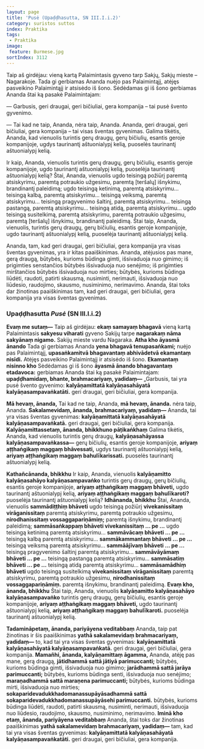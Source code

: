 ```yaml
---
layout: page
title: 'Pusė (Upaḍḍhasutta, SN III.I.i.2)'
category: suristos suttos
index: Praktika
tags:
 - Praktika
image:
 feature: Burmese.jpg
sortIndex: 3112
---
```



Taip aš girdėjau: vieną kartą Palaimintasis gyveno tarp Sakjų, Sakjų mieste – Nagarakoje. Tada gi gerbiamas Ananda nuėjo pas Palaimintąjį, atėjęs pasveikino Palaimintąjį ir atsisėdo iš šono. Sėdėdamas gi iš šono gerbiamas Ananda štai ką pasakė Palaimintajam: 

— Garbusis, geri draugai, geri bičiuliai, gera kompanija – tai pusė švento gyvenimo.

— Tai kad ne taip, Ananda, nėra taip, Ananda. Ananda, geri draugai, geri bičiuliai, gera kompanija – tai visas šventas gyvenimas. Galima tikėtis, Ananda, kad vienuolis turintis gerų draugų, gerų bičiulių, esantis geroje kompanijoje, ugdys taurinantį aštuonialypį kelią, puoselės taurinantį aštuonialypį kelią.

Ir kaip, Ananda, vienuolis turintis gerų draugų, gerų bičiulių, esantis geroje kompanijoje, ugdo taurinantį aštuonialypį kelią, puoselėja taurinantį aštuonialypį kelią? Štai, Ananda, vienuolis ugdo teisingą požiūrį paremtą atsiskyrimu, paremtą potraukio užgesimu, paremtą [teršalų] išnykimu, brandinantį paleidimą; ugdo teisingą ketinimą, paremtą atsiskyrimu... teisingą kalbą, paremtą atsiskyrimu... teisingą veiksmą, paremtą atsiskyrimu... teisingą pragyvenimo šaltinį, paremtą atsiskyrimu... teisingą pastangą, paremtą atsiskyrimu... teisingą atidą, paremtą atsiskyrimu... ugdo teisingą susitelkimą, paremtą atsiskyrimu, paremtą potraukio užgesimu, paremtą [teršalų] išnykimu, brandinantį paleidimą. Štai taip, Ananda, vienuolis, turintis gerų draugų, gerų bičiulių, esantis geroje kompanijoje, ugdo taurinantį aštuonialypį kelią, puoselėja taurinantį aštuonialypį kelią.

Ananda, tam, kad geri draugai, geri bičiuliai, gera kompanija yra visas šventas gyvenimas, yra ir kitas paaiškinimas. Ananda, atėjusios pas mane, gerą draugą, būtybės, kurioms būdinga gimti, išsivaduoja nuo gimimo; iš prigimties senstančios būtybės išsivaduoja nuo senėjimo; iš prigimties mirštančios būtybės išsivaduoja nuo mirties; būtybės, kurioms būdinga liūdėti, raudoti, patirti skausmą, nusiminti, nerimauti, išsivaduoja nuo liūdesio, raudojimo, skausmo, nusiminimo, nerimavimo. Ananda, štai toks dar žinotinas paaiškinimas tam, kad geri draugai, geri bičiuliai, gera kompanija yra visas šventas gyvenimas.

### Upaḍḍhasutta *Pusė* (SN III.I.i.2) 

**Evaṃ me sutaṃ—** Taip aš girdėjau: **ekaṃ samayaṃ bhagavā** vieną kartą Palaimintasis **sakyesu viharati** gyveno Sakijų tarpe **nagarakaṃ nāma sakyānaṃ nigamo.** Sakijų mieste vardu Nagaraka. **Atha kho āyasmā ānando** Tada gi gerbiamas Ananda **yena bhagavā tenupasaṅkami;** nuėjo pas Palaimintąjį, **upasaṅkamitvā bhagavantaṃ abhivādetvā ekamantaṃ nisīdi.** Atėjęs pasveikino Palaimintąjį ir atsisėdo iš šono. **Ekamantaṃ nisinno kho** Sėdėdamas gi iš šono **āyasmā ānando bhagavantaṃ etadavoca:** gerbiamas Ananda štai ką pasakė Palaimintajam: **upaḍḍhamidaṃ, bhante, brahmacariyaṃ, yadidaṃ—** „Garbusis, tai yra pusė švento gyvenimo: **kalyāṇamittatā kalyāṇasahāyatā kalyāṇasampavaṅkatāti.** geri draugai, geri bičiuliai, gera kompanija.

**Mā hevaṃ, ānanda,** Tai kad ne taip, Ananda, **mā hevaṃ, ānanda.** nėra taip, Ananda. **Sakalamevidaṃ, ānanda, brahmacariyaṃ, yadidaṃ—** Ananda, tai yra visas šventas gyvenimas: **kalyāṇamittatā kalyāṇasahāyatā kalyāṇasampavaṅkatā.** geri draugai, geri bičiuliai, gera kompanija. **Kalyāṇamittassetaṃ, ānanda, bhikkhuno pāṭikaṅkhaṃ** Galima tikėtis, Ananda, kad vienuolis turintis gerų draugų, **kalyāṇasahāyassa kalyāṇasampavaṅkassa—** gerų bičiulių, esantis geroje kompanijoje, **ariyaṃ aṭṭhaṅgikaṃ maggaṃ bhāvessati,** ugdys taurinantį aštuonialypį kelią, **ariyaṃ aṭṭhaṅgikaṃ maggaṃ bahulīkarissati.** puoselės taurinantį aštuonialypį kelią.

**Kathañcānanda, bhikkhu** Ir kaip, Ananda, vienuolis **kalyāṇamitto kalyāṇasahāyo kalyāṇasampavaṅko** turintis gerų draugų, gerų bičiulių, esantis geroje kompanijoje, **ariyaṃ aṭṭhaṅgikaṃ maggaṃ bhāveti,** ugdo taurinantį aštuonialypį kelią, **ariyaṃ aṭṭhaṅgikaṃ maggaṃ bahulīkaroti?** puoselėja taurinantį aštuonialypį kelią? **Idhānanda, bhikkhu** Štai, Ananda, vienuolis **sammādiṭṭhiṃ bhāveti** ugdo teisingą požiūrį **vivekanissitaṃ virāganissitaṃ** paremtą atsiskyrimu, paremtą potraukio užgesimu, **nirodhanissitaṃ vossaggapariṇāmiṃ;** paremtą išnykimu, brandinantį paleidimą; **sammāsaṅkappaṃ bhāveti vivekanissitaṃ ... pe ...** ugdo teisingą ketinimą paremtą atsiskyrimu... **sammāvācaṃ bhāveti ... pe ...** teisingą kalbą paremtą atsiskyrimu... **sammākammantaṃ bhāveti ... pe ...** teisingą veiksmą paremtą atsiskyrimu... **sammāājīvaṃ bhāveti ... pe ...** teisingą pragyvenimo šaltinį paremtą atsiskyrimu... **sammāvāyāmaṃ bhāveti ... pe ...** teisingą pastangą paremtą atsiskyrimu... **sammāsatiṃ bhāveti ... pe ...** teisingą atidą paremtą atsiskyrimu... **sammāsamādhiṃ bhāveti** ugdo teisingą susitelkimą **vivekanissitaṃ virāganissitaṃ** paremtą atsiskyrimu, paremtą potraukio užgesimu, **nirodhanissitaṃ vossaggapariṇāmiṃ.** paremtą išnykimu, brandinantį paleidimą. **Evaṃ kho, ānanda, bhikkhu** Štai taip, Ananda, vienuolis **kalyāṇamitto kalyāṇasahāyo kalyāṇasampavaṅko** turintis gerų draugų, gerų bičiulių, esantis geroje kompanijoje, **ariyaṃ aṭṭhaṅgikaṃ maggaṃ bhāveti,** ugdo taurinantį aštuonialypį kelią, **ariyaṃ aṭṭhaṅgikaṃ maggaṃ bahulīkaroti.** puoselėja taurinantį aštuonialypį kelią.

**Tadamināpetaṃ, ānanda, pariyāyena veditabbaṃ** Ananda, taip pat žinotinas ir šis paaiškinimas **yathā sakalamevidaṃ brahmacariyaṃ, yadidaṃ—** to, kad tai yra visas šventas gyvenimas: **kalyāṇamittatā kalyāṇasahāyatā kalyāṇasampavaṅkatā.** geri draugai, geri bičiuliai, gera kompanija. **Mamañhi, ānanda, kalyāṇamittaṃ āgamma,** Ananda, atėję pas mane, gerą draugą, **jātidhammā sattā jātiyā parimuccanti;** būtybės, kurioms būdinga gimti, išsivaduoja nuo gimimo; **jarādhammā sattā jarāya parimuccanti;** būtybės, kurioms būdinga senti, išsivaduoja nuo senėjimo; **maraṇadhammā sattā maraṇena parimuccanti;** būtybės, kurioms būdinga mirti, išsivaduoja nuo mirties; **sokaparidevadukkhadomanassupāyāsadhammā sattā sokaparidevadukkhadomanassupāyāsehi parimuccanti.** būtybės, kurioms būdinga liūdėti, raudoti, patirti skausmą, nusiminti, nerimauti, išsivaduoja nuo liūdesio, raudojimo, skausmo, nusiminimo, nerimavimo. **Iminā kho etaṃ, ānanda, pariyāyena veditabbaṃ** Ananda, štai toks dar žinotinas paaiškinimas **yathā sakalamevidaṃ brahmacariyaṃ, yadidaṃ—** tam, kad tai yra visas šventas gyvenimas: **kalyāṇamittatā kalyāṇasahāyatā kalyāṇasampavaṅkatāti.** geri draugai, geri bičiuliai, gera kompanija.
